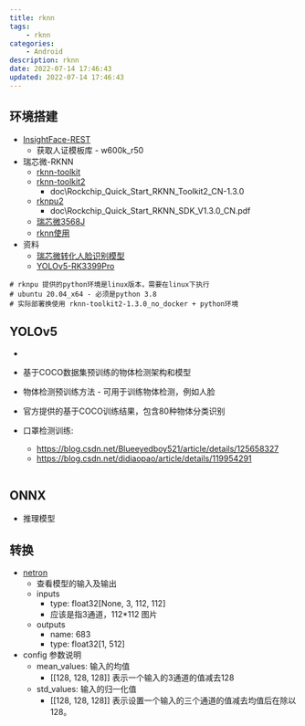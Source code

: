 ```yaml
---
title: rknn
tags: 
    - rknn
categories: 
    - Android
description: rknn
date: 2022-07-14 17:46:43
updated: 2022-07-14 17:46:43
---
```


## 环境搭建

+ [InsightFace-REST](https://github.com/SthPhoenix/InsightFace-REST)
  + 获取人证模板库 - w600k_r50
+ 瑞芯微-RKNN
  + [rknn-toolkit](https://github.com/rockchip-linux/rknn-toolkit)
  + [rknn-toolkit2](https://github.com/rockchip-linux/rknn-toolkit2)
    + doc\Rockchip_Quick_Start_RKNN_Toolkit2_CN-1.3.0
  + [rknpu2](https://github.com/rockchip-linux/rknpu2)
    + doc\Rockchip_Quick_Start_RKNN_SDK_V1.3.0_CN.pdf
  + [瑞芯微3568J](https://wiki.t-firefly.com/Core-3568J/usage_npu.html)
  + [rknn使用](https://wiki.t-firefly.com/zh_CN/CORE-1126-JD4/rknn.html)
+ 资料
  + [瑞芯微转化人脸识别模型](https://blog.csdn.net/ZuoSeDiao/article/details/124245510)
  + [YOLOv5-RK3399Pro](https://github.com/littledeep/YOLOv5-RK3399Pro)

```shell
# rknpu 提供的python环境是linux版本，需要在linux下执行
# ubuntu 20.04_x64 - 必须是python 3.8
# 实际部署换使用 rknn-toolkit2-1.3.0_no_docker + python环境
```

## YOLOv5

* 
* 基于COCO数据集预训练的物体检测架构和模型
* 物体检测预训练方法 - 可用于训练物体检测，例如人脸
* 官方提供的基于COCO训练结果，包含80种物体分类识别

* 口罩检测训练: 
  * https://blog.csdn.net/Blueeyedboy521/article/details/125658327
  * https://blog.csdn.net/didiaopao/article/details/119954291

```sh
```



## ONNX

* 推理模型

## 转换

* [netron](https://netron.app/)
  * 查看模型的输入及输出
  * inputs
    * type: float32[None, 3, 112, 112]
    * 应该是指3通道，112*112 图片
  * outputs
    * name: 683
    * type: float32[1, 512]
* config 参数说明
  * mean_values: 输入的均值
    * [[128, 128, 128]] 表示一个输入的3通道的值减去128
  * std_values: 输入的归一化值
    * [[128, 128, 128]] 表示设置一个输入的三个通道的值减去均值后在除以128。

